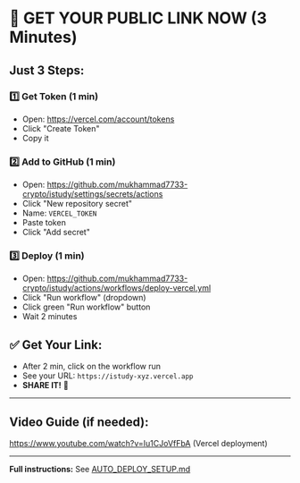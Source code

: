 # 🔗 GET YOUR PUBLIC LINK NOW (3 Minutes)

## Just 3 Steps:

### 1️⃣ Get Token (1 min)
- Open: https://vercel.com/account/tokens
- Click "Create Token"
- Copy it

### 2️⃣ Add to GitHub (1 min)
- Open: https://github.com/mukhammad7733-crypto/istudy/settings/secrets/actions
- Click "New repository secret"
- Name: `VERCEL_TOKEN`
- Paste token
- Click "Add secret"

### 3️⃣ Deploy (1 min)
- Open: https://github.com/mukhammad7733-crypto/istudy/actions/workflows/deploy-vercel.yml
- Click "Run workflow" (dropdown)
- Click green "Run workflow" button
- Wait 2 minutes

## ✅ Get Your Link:
- After 2 min, click on the workflow run
- See your URL: `https://istudy-xyz.vercel.app`
- **SHARE IT!** 🎉

---

## Video Guide (if needed):
https://www.youtube.com/watch?v=Iu1CJoVfFbA (Vercel deployment)

---

**Full instructions:** See [AUTO_DEPLOY_SETUP.md](./AUTO_DEPLOY_SETUP.md)
